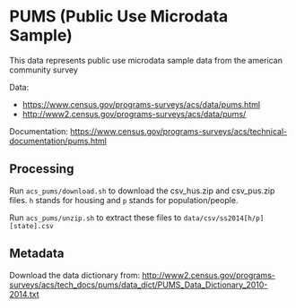 # PUMS (Public Use Microdata Sample)

This data represents public use microdata sample data from the american
community survey

Data:
 * <https://www.census.gov/programs-surveys/acs/data/pums.html>
 * <http://www2.census.gov/programs-surveys/acs/data/pums/>

Documentation: <https://www.census.gov/programs-surveys/acs/technical-documentation/pums.html>

## Processing

Run `acs_pums/download.sh` to download the csv_hus.zip and
csv_pus.zip files. `h` stands for housing and `p` stands
for population/people.

Run `acs_pums/unzip.sh` to extract these files to
`data/csv/ss2014[h/p][state].csv`

## Metadata

Download the data dictionary from:
<http://www2.census.gov/programs-surveys/acs/tech_docs/pums/data_dict/PUMS_Data_Dictionary_2010-2014.txt>
